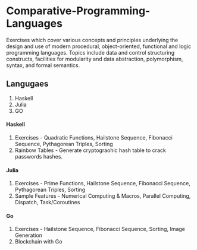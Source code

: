 # Comparative-Programming-Languages
Exercises which cover various concepts and principles underlying the design and use of modern procedural, object-oriented, functional and logic programming languages. Topics include data and control structuring constructs, facilities for modularity and data abstraction, polymorphism, syntax, and formal semantics.


## Langugaes 
1. Haskell
2. Julia
3. GO


#### Haskell
1. Exercises - Quadratic Functions, Hailstone Sequence, Fibonacci Sequence, Pythagorean Triples, Sorting
2. Rainbow Tables - Generate cryptograohic hash table to crack passwords hashes.

#### Julia
1. Exercises - Prime Functions, Hailstone Sequence, Fibonacci Sequence, Pythagorean Triples, Sorting
2. Sample Features - Numerical Computing & Macros, Parallel Computing, Dispatch, Task/Coroutines

#### Go
1. Exercises -  Hailstone Sequence, Fibonacci Sequence, Sorting, Image Generation
2. Blockchain with Go